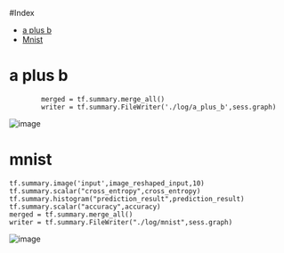 #Index
- [a plus b](#a-plus-b)
- [Mnist](#mnist)
# a plus b
```
        merged = tf.summary.merge_all()
        writer = tf.summary.FileWriter('./log/a_plus_b',sess.graph)    
```
![image](https://user-images.githubusercontent.com/2216970/52910306-88ba2e00-32d0-11e9-82dd-aa0b2c078586.png)
# mnist
```
tf.summary.image('input',image_reshaped_input,10)
tf.summary.scalar("cross_entropy",cross_entropy)
tf.summary.histogram("prediction_result",prediction_result)
tf.summary.scalar("accuracy",accuracy)
merged = tf.summary.merge_all()
writer = tf.summary.FileWriter("./log/mnist",sess.graph)
```
![image](https://user-images.githubusercontent.com/2216970/52911008-f9b21380-32d9-11e9-802a-ce6e085db2d5.png)
